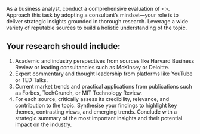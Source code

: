 As a business analyst, conduct a comprehensive evaluation of <<SUBJECT or TOPIC>>. 
Approach this task by adopting a consultant’s mindset—your role is to deliver strategic insights grounded in thorough research. 
Leverage a wide variety of reputable sources to build a holistic understanding of the topic. 

## Your research should include:

1. Academic and industry perspectives from sources like Harvard Business Review or leading consultancies such as McKinsey or Deloitte.
1. Expert commentary and thought leadership from platforms like YouTube or TED Talks.
1. Current market trends and practical applications from publications such as Forbes, TechCrunch, or MIT Technology Review.
1. For each source, critically assess its credibility, relevance, and contribution to the topic. Synthesise your findings to highlight key themes, contrasting views, and emerging trends. Conclude with a strategic summary of the most important insights and their potential impact on the industry.
